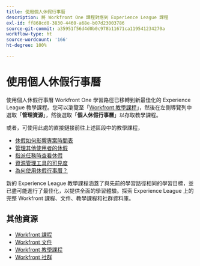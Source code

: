 ```yaml
---
title: 使用個人休假行事曆
description: 將 Workfront One 課程對應到 Experience League 課程
exl-id: ff868cd0-3830-4460-a68e-b07d23003786
source-git-commit: a35951f56d4d0b0c978b11671ca119541234270a
workflow-type: ht
source-wordcount: '166'
ht-degree: 100%

---
```


# 使用個人休假行事曆

使用個人休假行事曆 Workfront One 學習路徑已移轉到新最佳化的 Experience League 教學課程。您可以瀏覽至「[Workfront 教學課程](https://experienceleague.adobe.com/docs/workfront-learn/tutorials-workfront/home.html)」，然後在左側導覽列中選取「**管理資源**」，然後選取「**個人休假行事曆**」以存取教學課程。

或者，可使用此處的直接鏈接前往上述區段中的教學課程，

* [休假如何影響專案時間表](https://experienceleague.adobe.com/docs/workfront-learn/tutorials-workfront/manage-resources/personal-time-off-calendar/how-time-off-affects-project-timelines.html)
* [管理其他使用者的休假](https://experienceleague.adobe.com/docs/workfront-learn/tutorials-workfront/manage-resources/personal-time-off-calendar/manage-other-users-time-off.html)
* [指派任務時查看休假](https://experienceleague.adobe.com/docs/workfront-learn/tutorials-workfront/manage-resources/personal-time-off-calendar/see-time-off-when-assigning-tasks.html)
* [資源管理工具的可見度](https://experienceleague.adobe.com/docs/workfront-learn/tutorials-workfront/manage-resources/personal-time-off-calendar/visibility-in-resource-management-tools.html)
* [為何使用休假行事曆？](https://experienceleague.adobe.com/docs/workfront-learn/tutorials-workfront/manage-resources/personal-time-off-calendar/why-use-time-off-calendar.html?lang=zh-Hant)

新的 Experience League 教學課程涵蓋了與先前的學習路徑相同的學習目標，並已盡可能進行了最佳化，以提供全面的學習體驗。探索 Experience League 上的完整 Workfront 課程、文件、教學課程和社群資料庫。

## 其他資源

* [Workfront 課程](https://experienceleague.adobe.com/?lang=en&amp;Solution=Workfront#courses)
* [Workfront 文件](https://experienceleague.adobe.com/docs/workfront.html)
* [Workfront 教學課程](https://experienceleague.adobe.com/docs/workfront-learn/tutorials-workfront/home.html)
* [Workfront 社群](https://experienceleaguecommunities.adobe.com/t5/workfront/ct-p/workfront)
